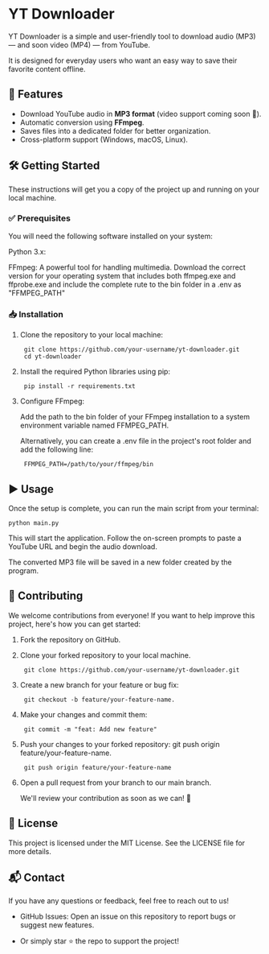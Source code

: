 # YT Downloader
YT Downloader is a simple and user-friendly tool to download audio (MP3) — and soon video (MP4) — from YouTube.

It is designed for everyday users who want an easy way to save their favorite content offline.

## 🚀 Features
- Download YouTube audio in **MP3 format** (video support coming soon 🎥).
- Automatic conversion using **FFmpeg**.
- Saves files into a dedicated folder for better organization.
- Cross-platform support (Windows, macOS, Linux).

## 🛠️ Getting Started
These instructions will get you a copy of the project up and running on your local machine.

### ✅ Prerequisites
You will need the following software installed on your system:

Python 3.x: 

FFmpeg: A powerful tool for handling multimedia. Download the correct version for your operating system that includes both ffmpeg.exe and ffprobe.exe and include the complete rute to the bin folder in a .env as "FFMPEG_PATH"

### 📥 Installation
1. Clone the repository to your local machine:

        git clone https://github.com/your-username/yt-downloader.git
        cd yt-downloader

2. Install the required Python libraries using pip:

        pip install -r requirements.txt

3. Configure FFmpeg:

    Add the path to the bin folder of your FFmpeg installation to a system environment variable named FFMPEG_PATH.

    Alternatively, you can create a .env file in the project's root folder and add the following line:

        FFMPEG_PATH=/path/to/your/ffmpeg/bin

## ▶️ Usage
Once the setup is complete, you can run the main script from your terminal:

    python main.py

This will start the application. Follow the on-screen prompts to paste a YouTube URL and begin the audio download.

The converted MP3 file will be saved in a new folder created by the program.

## 🤝 Contributing
We welcome contributions from everyone! If you want to help improve this project, here's how you can get started:

1. Fork the repository on GitHub.

2. Clone your forked repository to your local machine.

        git clone https://github.com/your-username/yt-downloader.git

3. Create a new branch for your feature or bug fix:

        git checkout -b feature/your-feature-name.

4. Make your changes and commit them:

        git commit -m "feat: Add new feature"

5. Push your changes to your forked repository: git push origin feature/your-feature-name.

        git push origin feature/your-feature-name

6. Open a pull request from your branch to our main branch.

    We'll review your contribution as soon as we can! 🚀
## 📄 License
This project is licensed under the MIT License. See the LICENSE file for more details.

## 📬 Contact
If you have any questions or feedback, feel free to reach out to us!

- GitHub Issues: Open an issue on this repository to report bugs or suggest new features.

- Or simply star ⭐ the repo to support the project!